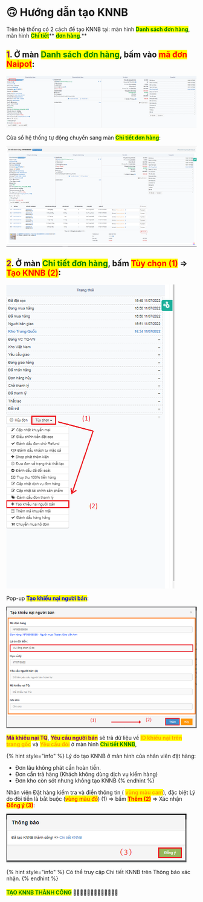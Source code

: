 # 🙃 Hướng dẫn tạo KNNB

Trên hệ thống có 2 cách để tạo KNNB tại: màn hình <mark style="color:green;">**Danh sách đơn hàng**</mark>, màn hình <mark style="color:green;">**Chi tiết**</mark>** **<mark style="color:green;">**đơn hàng**</mark>**.**

## <mark style="color:purple;">**1**</mark>**. Ở màn **<mark style="color:green;">**Danh sách đơn hàng**</mark>**, bấm vào **<mark style="color:red;">**mã đơn Naipot**</mark>**:**

![](../../.gitbook/assets/c1.PNG)

Cửa sổ hệ thống tự động chuyển sang màn <mark style="color:green;">**Chi tiết đơn hàng**</mark>:

![](<../../.gitbook/assets/image (19).png>)

## <mark style="color:purple;">**2**</mark>. Ở màn <mark style="color:green;">**Chi tiết đơn hàng**</mark>, bấm <mark style="color:red;">**Tùy chọn (1)**</mark> => <mark style="color:red;">**Tạo KNNB (2)**</mark>:

![](../../.gitbook/assets/c2.PNG)

Pop-up <mark style="color:blue;">**Tạo khiếu nại người bán**</mark>:

![](../../.gitbook/assets/C3.PNG)

<mark style="color:purple;">**Mã khiếu nại TQ**</mark>, <mark style="color:purple;">**Yêu cầu người bán**</mark>  sẽ trả dữ liệu về <mark style="color:orange;">**ID khiếu nại trên trang gốc**</mark> và <mark style="color:orange;">**Yêu cầu đòi**</mark> ở màn hình <mark style="color:green;">**Chi tiết KNNB**</mark>,&#x20;

{% hint style="info" %}
Lý do tạo KNNB ở màn hình của nhân viên đặt hàng:

* Đơn lâu không phát cần hoàn tiền.
* Đơn cần trả hàng (Khách không dùng dịch vụ kiểm hàng)
* Đơn kho còn sót nhưng không tạo KNNB
{% endhint %}

Nhân viên Đặt hàng kiểm tra và điền thông tin ( <mark style="color:orange;">**vùng màu cam**</mark>), đặc biệt Lý do đòi tiền là bắt buộc (<mark style="color:red;">vùng màu đỏ</mark>) (1) => bấm <mark style="color:red;">**Thêm (2)**</mark> => Xác nhận <mark style="color:red;">**Đồng ý (3)**</mark>:

![](../../.gitbook/assets/c4.PNG)

{% hint style="info" %}
Có thể truy cập Chi tiết KNNB trên Thông báo xác nhận.
{% endhint %}

#### &#x20;                                         <mark style="color:green;">TẠO KNNB THÀNH CÔNG</mark> :tada::tada::tada::tada::tada::tada::tada::tada::tada::tada::tada::tada::tada:
